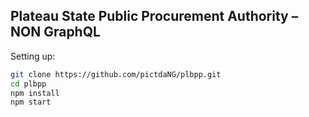 ## Plateau State Public Procurement Authority – NON GraphQL

Setting up: 

```bash
git clone https://github.com/pictdaNG/plbpp.git
cd plbpp
npm install
npm start
```

